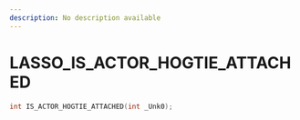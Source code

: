 ```yaml
---
description: No description available 
---
```


# LASSO\_IS_ACTOR_HOGTIE_ATTACHED

```cpp
int IS_ACTOR_HOGTIE_ATTACHED(int _Unk0);
```
